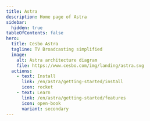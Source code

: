 ```yaml
---
title: Astra
description: Home page of Astra
sidebar:
  hidden: true
tableOfContents: false
hero:
  title: Cesbo Astra
  tagline: TV Broadcasting simplified
  image:
    alt: Astra architecture diagram
    file: https://www.cesbo.com/img/landing/astra.svg
  actions:
    - text: Install
      link: /en/astra/getting-started/install
      icon: rocket
    - text: Learn
      link: /en/astra/getting-started/features
      icon: open-book
      variant: secondary
---
```


